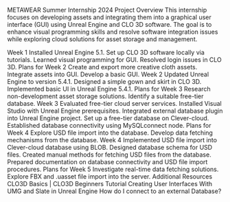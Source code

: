 METAWEAR Summer Internship 2024
Project Overview
This internship focuses on developing assets and integrating them into a graphical user interface (GUI) using Unreal Engine and CLO 3D software. The goal is to enhance visual programming skills and resolve software integration issues while exploring cloud solutions for asset storage and management.

Week 1
Installed Unreal Engine 5.1.
Set up CLO 3D software locally via tutorials.
Learned visual programming for GUI.
Resolved login issues in CLO 3D.
Plans for Week 2
Create and export more creative cloth assets.
Integrate assets into GUI.
Develop a basic GUI.
Week 2
Updated Unreal Engine to version 5.4.1.
Designed a simple gown and skirt in CLO 3D.
Implemented basic UI in Unreal Engine 5.4.1.
Plans for Week 3
Research non-development asset storage solutions.
Identify a suitable free-tier database.
Week 3 
Evaluated free-tier cloud server services.
Installed Visual Studio with Unreal Engine prerequisites.
Integrated external database plugin into Unreal Engine project.
Set up a free-tier database on Clever-cloud.
Established database connectivity using MySQLconnect node.
Plans for Week 4
Explore USD file import into the database.
Develop data fetching mechanisms from the database.
Week 4 
Implemented USD file import into Clever-cloud database using BLOB.
Designed database schema for USD files.
Created manual methods for fetching USD files from the database.
Prepared documentation on database connectivity and USD file import procedures.
Plans for Week 5
Investigate real-time data fetching solutions.
Explore FBX and .uasset file import into the server.
Additional Resources
CLO3D Basics | CLO3D Beginners Tutorial
Creating User Interfaces With UMG and Slate in Unreal Engine
How do I connect to an external Database?
